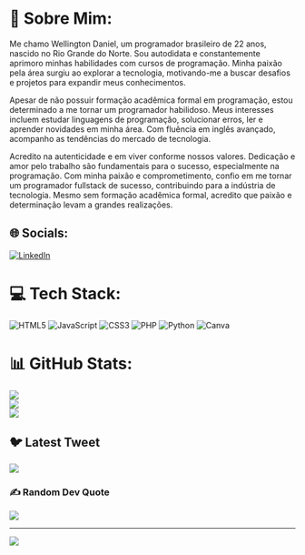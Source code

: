 # 💫 Sobre Mim:
Me chamo Wellington Daniel, um programador brasileiro de 22 anos, nascido no Rio Grande do Norte. Sou autodidata e constantemente aprimoro minhas habilidades com cursos de programação. Minha paixão pela área surgiu ao explorar a tecnologia, motivando-me a buscar desafios e projetos para expandir meus conhecimentos.

Apesar de não possuir formação acadêmica formal em programação, estou determinado a me tornar um programador habilidoso. Meus interesses incluem estudar linguagens de programação, solucionar erros, ler e aprender novidades em minha área. Com fluência em inglês avançado, acompanho as tendências do mercado de tecnologia.

Acredito na autenticidade e em viver conforme nossos valores. Dedicação e amor pelo trabalho são fundamentais para o sucesso, especialmente na programação. Com minha paixão e comprometimento, confio em me tornar um programador fullstack de sucesso, contribuindo para a indústria de tecnologia. Mesmo sem formação acadêmica formal, acredito que paixão e determinação levam a grandes realizações.


## 🌐 Socials:
[![LinkedIn](https://img.shields.io/badge/LinkedIn-%230077B5.svg?logo=linkedin&logoColor=white)](https://www.linkedin.com/in/dnllira/)

# 💻 Tech Stack:
![HTML5](https://img.shields.io/badge/html5-%23E34F26.svg?style=for-the-badge&logo=html5&logoColor=white) ![JavaScript](https://img.shields.io/badge/javascript-%23323330.svg?style=for-the-badge&logo=javascript&logoColor=%23F7DF1E) ![CSS3](https://img.shields.io/badge/css3-%231572B6.svg?style=for-the-badge&logo=css3&logoColor=white) ![PHP](https://img.shields.io/badge/php-%23777BB4.svg?style=for-the-badge&logo=php&logoColor=white) ![Python](https://img.shields.io/badge/python-3670A0?style=for-the-badge&logo=python&logoColor=ffdd54) ![Canva](https://img.shields.io/badge/Canva-%2300C4CC.svg?style=for-the-badge&logo=Canva&logoColor=white)
# 📊 GitHub Stats:
![](https://github-readme-stats.vercel.app/api?username=Danielalveslira&theme=radical&hide_border=false&include_all_commits=true&count_private=false)<br/>
![](https://github-readme-streak-stats.herokuapp.com/?user=Danielalveslira&theme=radical&hide_border=false)<br/>
![](https://github-readme-stats.vercel.app/api/top-langs/?username=Danielalveslira&theme=radical&hide_border=false&include_all_commits=true&count_private=false&layout=compact)

## 🐦 Latest Tweet
[![](https://gtce.itsvg.in/api?username=https://twitter.com/Dnllira)](https://github.com/VishwaGauravIn/github-twitter-card-embed)

### ✍️ Random Dev Quote
![](https://quotes-github-readme.vercel.app/api?type=horizontal&theme=radical)

---
[![](https://visitcount.itsvg.in/api?id=Danielalveslira&icon=0&color=0)](https://visitcount.itsvg.in)

<!-- Proudly created with GPRM ( https://gprm.itsvg.in ) -->
